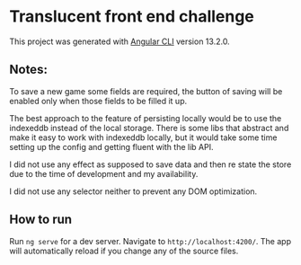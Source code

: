 # Translucent front end challenge

This project was generated with [Angular CLI](https://github.com/angular/angular-cli) version 13.2.0.

## Notes:

To save a new game some fields are required, the button of saving will be enabled
only when those fields to be filled it up.

The best approach to the feature of persisting locally would be to use the indexeddb instead of the local storage. There is some libs that abstract and make it easy to work
with indexeddb locally, but it would take some time setting up the config and getting fluent with the lib API.

I did not use any effect as supposed to save data and then re state the store due to the time of development and my availability.

I did not use any selector neither to prevent any DOM optimization.

## How to run

Run `ng serve` for a dev server. Navigate to `http://localhost:4200/`. The app will automatically reload if you change any of the source files.
